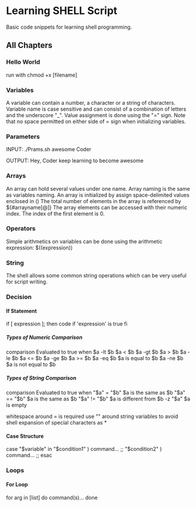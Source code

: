 # Learning SHELL Script

Basic code snippets for learning shell programming.

## All Chapters

### Hello World

run with chmod +x [filename]

### Variables

A variable can contain a number, a character or a string of characters. Variable name is case sensitive and can consist of a combination of letters and the underscore "_". Value assignment is done using the "=" sign. Note that no space permitted on either side of = sign when initializing variables.

### Parameters

INPUT:
./Prams.sh awesome Coder

OUTPUT:
Hey, Coder keep learning to become awesome

### Arrays

An array can hold several values under one name. Array naming is the same as variables naming. An array is initialized by assign space-delimited values enclosed in ()
The total number of elements in the array is referenced by ${#arrayname[@]}
The array elements can be accessed with their numeric index. The index of the first element is 0.

### Operators

Simple arithmetics on variables can be done using the arithmetic expression: $((expression))

### String

The shell allows some common string operations which can be very useful for script writing.

### Decision

#### If Statement

if [ expression ]; then
code if 'expression' is true
fi

##### Types of Numeric Comparison

comparison    Evaluated to true when
$a -lt $b    $a < $b
$a -gt $b    $a > $b
$a -le $b    $a <= $b
$a -ge $b    $a >= $b
$a -eq $b    $a is equal to $b
$a -ne $b    $a is not equal to $b

##### Types of String Comparison

comparison    Evaluated to true when
"$a" = "$b"     $a is the same as $b
"$a" == "$b"    $a is the same as $b
"$a" != "$b"    $a is different from $b
-z "$a"         $a is empty

whitespace around = is required
use "" around string variables to avoid shell expansion of special characters as *

#### Case Structure

case "$variable" in
    "$condition1" )
        command...
    ;;
    "$condition2" )
        command...
    ;;
esac

### Loops

#### For Loop

for arg in [list]
do
 command(s)...
done
